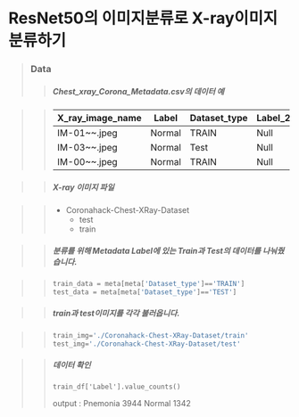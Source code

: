 ResNet50의 이미지분류로 X-ray이미지 분류하기
=============
> ### Data 
> > ##### Chest_xray_Corona_Metadata.csv의 데이터 예

> > X_ray_image_name|Label|Dataset_type|Label_2_Virus_category|Label_1_Virus_category
>> ---|---|---|---|---|
>> IM-01~~.jpeg|Normal|TRAIN|Null|bacteria
>> IM-03~~.jpeg|Normal|Test|Null|virus
>> IM-00~~.jpeg|Normal|TRAIN|Null|Covid-19

>> ##### X-ray 이미지 파일

>> * Coronahack-Chest-XRay-Dataset
>>   * test
>>   * train


>> ##### 분류를 위해 Metadata Label에 있는 Train과 Test의 데이터를 나눠줬습니다.

>> ```python
>> train_data = meta[meta['Dataset_type']=='TRAIN']
>> test_data = meta[meta['Dataset_type']=='TEST']
>> ```

>> ##### train과 test이미지를 각각 불러옵니다.

>> ```python
>> train_img='./Coronahack-Chest-XRay-Dataset/train'
>> test_img='./Coronahack-Chest-XRay-Dataset/test'
>> ```

>> ##### 데이터 확인
>> ```
>> train_df['Label'].value_counts()
>> ```
>> output : 
>> Pnemonia    3944
>> Normal      1342
